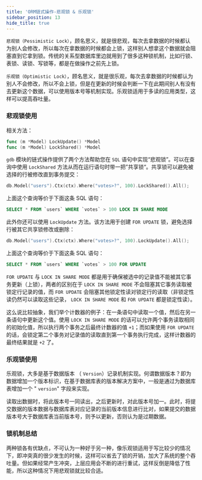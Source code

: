 ```yaml
---
title: 'ORM链式操作-悲观锁 & 乐观锁'
sidebar_position: 13
hide_title: true
---
```


`悲观锁（Pessimistic Lock）`，顾名思义，就是很悲观，每次去拿数据的时候都认为别人会修改，所以每次在拿数据的时候都会上锁，这样别人想拿这个数据就会阻塞直到它拿到锁。传统的关系型数据库里边就用到了很多这种锁机制，比如行锁、表锁、读锁、写锁等，都是在做操作之前先上锁。

`乐观锁（Optimistic Lock）`，顾名思义，就是很乐观，每次去拿数据的时候都认为别人不会修改，所以不会上锁，但是在更新的时候会判断一下在此期间别人有没有去更新这个数据，可以使用版本号等机制实现。乐观锁适用于多读的应用类型，这样可以提高吞吐量。

### 悲观锁使用

相关方法：

```  go
func (m *Model) LockUpdate() *Model
func (m *Model) LockShared() *Model
```

`gdb` 模块的链式操作提供了两个方法帮助您在 `SQL` 语句中实现“悲观锁”。可以在查询中使用 `LockShared` 方法从而在运行语句时带一把”共享锁“。共享锁可以避免被选择的行被修改直到事务提交：

```  go
db.Model("users").Ctx(ctx).Where("votes>?", 100).LockShared().All();
```

上面这个查询等价于下面这条 SQL 语句：

```  sql
SELECT * FROM `users` WHERE `votes` > 100 LOCK IN SHARE MODE
```

此外你还可以使用 `LockUpdate` 方法。该方法用于创建 `FOR UPDATE` 锁，避免选择行被其它共享锁修改或删除：

```  go
db.Model("users").Ctx(ctx).Where("votes>?", 100).LockUpdate().All();
```

上面这个查询等价于下面这条 SQL 语句：

```  sql
SELECT * FROM `users` WHERE `votes` > 100 FOR UPDATE
```

`FOR UPDATE` 与 `LOCK IN SHARE MODE` 都是用于确保被选中的记录值不能被其它事务更新（上锁），两者的区别在于 `LOCK IN SHARE MODE` 不会阻塞其它事务读取被锁定行记录的值，而 `FOR UPDATE` 会阻塞其他锁定性读对锁定行的读取（非锁定性读仍然可以读取这些记录， `LOCK IN SHARE MODE` 和 `FOR UPDATE` 都是锁定性读）。

这么说比较抽象，我们举个计数器的例子：在一条语句中读取一个值，然后在另一条语句中更新这个值。使用 `LOCK IN SHARE MODE` 的话可以允许两个事务读取相同的初始化值，所以执行两个事务之后最终计数器的值 `+1`；而如果使用 `FOR UPDATE` 的话，会锁定第二个事务对记录值的读取直到第一个事务执行完成，这样计数器的最终结果就是 `+2` 了。

### 乐观锁使用

乐观锁，大多是基于数据版本 （ `Version`）记录机制实现。何谓数据版本？即为数据增加一个版本标识，在基于数据库表的版本解决方案中，一般是通过为数据库表增加一个 " `version`" 字段来实现。

读取出数据时，将此版本号一同读出，之后更新时，对此版本号加一。此时，将提交数据的版本数据与数据库表对应记录的当前版本信息进行比对，如果提交的数据版本号大于数据库表当前版本号，则予以更新，否则认为是过期数据。

### 锁机制总结

两种锁各有优缺点，不可认为一种好于另一种，像乐观锁适用于写比较少的情况下，即冲突真的很少发生的时候，这样可以省去了锁的开销，加大了系统的整个吞吐量。但如果经常产生冲突，上层应用会不断的进行重试，这样反倒是降低了性能，所以这种情况下用悲观锁就比较合适。